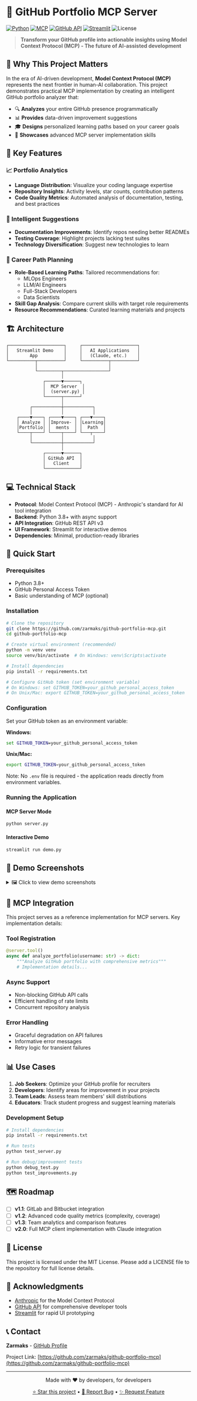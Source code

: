# 🚀 GitHub Portfolio MCP Server

[![Python](https://img.shields.io/badge/Python-3.8+-blue.svg)](https://www.python.org/downloads/)
[![MCP](https://img.shields.io/badge/MCP-Protocol-green.svg)](https://modelcontextprotocol.io/)
[![GitHub API](https://img.shields.io/badge/GitHub-API%20v3-black.svg)](https://docs.github.com/en/rest)
[![Streamlit](https://img.shields.io/badge/Streamlit-Demo-red.svg)](https://streamlit.io/)
![License](https://img.shields.io/badge/License-MIT-yellow.svg)

> **Transform your GitHub profile into actionable insights using Model Context Protocol (MCP) - The future of AI-assisted development**

## 🎯 Why This Project Matters

In the era of AI-driven development, **Model Context Protocol (MCP)** represents the next frontier in human-AI collaboration. This project demonstrates practical MCP implementation by creating an intelligent GitHub portfolio analyzer that:

- 🔍 **Analyzes** your entire GitHub presence programmatically
- 📊 **Provides** data-driven improvement suggestions
- 🎓 **Designs** personalized learning paths based on your career goals
- 🤖 **Showcases** advanced MCP server implementation skills

## 🌟 Key Features

### 📈 Portfolio Analytics
- **Language Distribution**: Visualize your coding language expertise
- **Repository Insights**: Activity levels, star counts, contribution patterns
- **Code Quality Metrics**: Automated analysis of documentation, testing, and best practices

### 🔧 Intelligent Suggestions
- **Documentation Improvements**: Identify repos needing better READMEs
- **Testing Coverage**: Highlight projects lacking test suites
- **Technology Diversification**: Suggest new technologies to learn

### 🎯 Career Path Planning
- **Role-Based Learning Paths**: Tailored recommendations for:
  - MLOps Engineers
  - LLM/AI Engineers
  - Full-Stack Developers
  - Data Scientists
- **Skill Gap Analysis**: Compare current skills with target role requirements
- **Resource Recommendations**: Curated learning materials and projects

## 🏗️ Architecture

```
┌─────────────────────┐     ┌─────────────────────┐
│   Streamlit Demo    │     │   AI Applications   │
│        App          │     │   (Claude, etc.)    │
└──────────┬──────────┘     └──────────┬──────────┘
           │                           │
           └─────────┬─────────────────┘
                     │
              ┌──────▼──────┐
              │  MCP Server  │
              │  (server.py) │
              └──────┬──────┘
                     │
         ┌───────────┼───────────┐
         │           │           │
    ┌────▼────┐ ┌────▼────┐ ┌───▼────┐
    │ Analyze │ │Improve- │ │Learning│
    │Portfolio│ │  ments  │ │  Path  │
    └────┬────┘ └────┬────┘ └───┬────┘
         │           │           │
         └───────────┼───────────┘
                     │
              ┌──────▼──────┐
              │ GitHub API  │
              │   Client    │
              └─────────────┘
```

## 💻 Technical Stack

- **Protocol**: Model Context Protocol (MCP) - Anthropic's standard for AI tool integration
- **Backend**: Python 3.8+ with async support
- **API Integration**: GitHub REST API v3
- **UI Framework**: Streamlit for interactive demos
- **Dependencies**: Minimal, production-ready libraries

## 🚀 Quick Start

### Prerequisites
- Python 3.8+
- GitHub Personal Access Token
- Basic understanding of MCP (optional)

### Installation

```bash
# Clone the repository
git clone https://github.com/zarmaks/github-portfolio-mcp.git
cd github-portfolio-mcp

# Create virtual environment (recommended)
python -m venv venv
source venv/bin/activate  # On Windows: venv\Scripts\activate

# Install dependencies
pip install -r requirements.txt

# Configure GitHub token (set environment variable)
# On Windows: set GITHUB_TOKEN=your_github_personal_access_token
# On Unix/Mac: export GITHUB_TOKEN=your_github_personal_access_token
```

### Configuration

Set your GitHub token as an environment variable:

**Windows:**
```cmd
set GITHUB_TOKEN=your_github_personal_access_token
```

**Unix/Mac:**
```bash
export GITHUB_TOKEN=your_github_personal_access_token
```

Note: No `.env` file is required - the application reads directly from environment variables.

### Running the Application
#### MCP Server Mode
```bash
python server.py
```

#### Interactive Demo
```bash
streamlit run demo.py
```

## 📸 Demo Screenshots

<details>
<summary>🖼️ Click to view demo screenshots</summary>

### Portfolio Analysis
![Portfolio Overview](docs/images/portfolio-overview.png)
*Comprehensive visualization of your GitHub activity and language distribution*

### Repository Analysis
![Code Quality](docs/images/repository-code-quality.png)
*Automated assessment of code quality, including linting and style checks*

![Insights](docs/images/repository-insights.png)
*Detailed insights into repository health and activity patterns*

### Improvement Suggestions
![Score Breakdown](docs/images/score-breakdown.png)
*Detailed breakdown of improvement areas with actionable suggestions*

![Strengths](docs/images/strengths.png)
*Highlighting your strengths and areas for growth*

![Suggestions](docs/images/suggestions.png)
*AI-powered recommendations for enhancing your repositories*

### Learning Path
![Learning Path](docs/images/learning-path.png)
*Personalized roadmap based on your target role*

</details>

## 🔧 MCP Integration

This project serves as a reference implementation for MCP servers. Key implementation details:

### Tool Registration
```python
@server.tool()
async def analyze_portfolio(username: str) -> dict:
    """Analyze GitHub portfolio with comprehensive metrics"""
    # Implementation details...
```

### Async Support
- Non-blocking GitHub API calls
- Efficient handling of rate limits
- Concurrent repository analysis

### Error Handling
- Graceful degradation on API failures
- Informative error messages
- Retry logic for transient failures

## 📊 Use Cases

1. **Job Seekers**: Optimize your GitHub profile for recruiters
2. **Developers**: Identify areas for improvement in your projects
3. **Team Leads**: Assess team members' skill distributions
4. **Educators**: Track student progress and suggest learning materials

### Development Setup
```bash
# Install dependencies
pip install -r requirements.txt

# Run tests
python test_server.py

# Run debug/improvement tests
python debug_test.py
python test_improvements.py
```

## 🗺️ Roadmap

- [ ] **v1.1**: GitLab and Bitbucket integration
- [ ] **v1.2**: Advanced code quality metrics (complexity, coverage)
- [ ] **v1.3**: Team analytics and comparison features
- [ ] **v2.0**: Full MCP client implementation with Claude integration

## 📝 License

This project is licensed under the MIT License. Please add a LICENSE file to the repository for full license details.

## 🙏 Acknowledgments

- [Anthropic](https://www.anthropic.com/) for the Model Context Protocol
- [GitHub API](https://docs.github.com/) for comprehensive developer tools
- [Streamlit](https://streamlit.io/) for rapid UI prototyping

## 📞 Contact

**Zarmaks** - [GitHub Profile](https://github.com/zarmaks)

Project Link: [https://github.com/zarmaks/github-portfolio-mcp](https://github.com/zarmaks/github-portfolio-mcp)

---

<p align="center">
  Made with ❤️ by developers, for developers
</p>

<p align="center">
  <a href="https://github.com/zarmaks/github-portfolio-mcp/stargazers">⭐ Star this project</a> • 
  <a href="https://github.com/zarmaks/github-portfolio-mcp/issues">🐛 Report Bug</a> • 
  <a href="https://github.com/zarmaks/github-portfolio-mcp/issues">✨ Request Feature</a>
</p>
